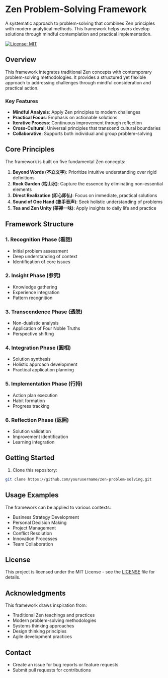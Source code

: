 # Zen Problem-Solving Framework

A systematic approach to problem-solving that combines Zen principles with modern analytical methods. This framework helps users develop solutions through mindful contemplation and practical implementation.

[![License: MIT](https://img.shields.io/badge/License-MIT-yellow.svg)](https://opensource.org/licenses/MIT)

## Overview

This framework integrates traditional Zen concepts with contemporary problem-solving methodologies. It provides a structured yet flexible approach to addressing challenges through mindful consideration and practical action.

### Key Features

- **Mindful Analysis**: Apply Zen principles to modern challenges
- **Practical Focus**: Emphasis on actionable solutions
- **Iterative Process**: Continuous improvement through reflection
- **Cross-Cultural**: Universal principles that transcend cultural boundaries
- **Collaborative**: Supports both individual and group problem-solving

## Core Principles

The framework is built on five fundamental Zen concepts:

1. **Beyond Words (不立文字)**: Prioritize intuitive understanding over rigid definitions
2. **Rock Garden (枯山水)**: Capture the essence by eliminating non-essential elements
3. **Direct Realization (即心即仏)**: Focus on immediate, practical solutions
4. **Sound of One Hand (隻手音声)**: Seek holistic understanding of problems
5. **Tea and Zen Unity (茶禅一味)**: Apply insights to daily life and practice

## Framework Structure

### 1. Recognition Phase (看話)
- Initial problem assessment
- Deep understanding of context
- Identification of core issues

### 2. Insight Phase (参究)
- Knowledge gathering
- Experience integration
- Pattern recognition

### 3. Transcendence Phase (透脱)
- Non-dualistic analysis
- Application of Four Noble Truths
- Perspective shifting

### 4. Integration Phase (圓相)
- Solution synthesis
- Holistic approach development
- Practical application planning

### 5. Implementation Phase (行持)
- Action plan execution
- Habit formation
- Progress tracking

### 6. Reflection Phase (返照)
- Solution validation
- Improvement identification
- Learning integration

## Getting Started

1. Clone this repository:
```bash
git clone https://github.com/yourusername/zen-problem-solving.git
```

## Usage Examples

The framework can be applied to various contexts:

- Business Strategy Development
- Personal Decision Making
- Project Management
- Conflict Resolution
- Innovation Processes
- Team Collaboration

## License

This project is licensed under the MIT License - see the [LICENSE](LICENSE) file for details.

## Acknowledgments

This framework draws inspiration from:

- Traditional Zen teachings and practices
- Modern problem-solving methodologies
- Systems thinking approaches
- Design thinking principles
- Agile development practices

## Contact

- Create an issue for bug reports or feature requests
- Submit pull requests for contributions